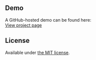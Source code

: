 ## Demo

A GitHub-hosted demo can be found here:  
[View project page](http://erming.github.io/inputHistory/)

## License

Available under [the MIT license](http://mths.be/mit).
